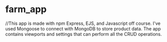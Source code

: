 # farm_app
//This app is made with npm Express, EJS, and Javascript off course. I've used Mongoose to connect with MongoDB to store product data. The app contains viewports and settings that can perform all the CRUD operations.
